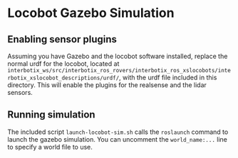# Locobot Gazebo Simulation

## Enabling sensor plugins
Assuming you have Gazebo and the locobot software installed, replace the normal
urdf for the locobot, located at 
`interbotix_ws/src/interbotix_ros_rovers/interbotix_ros_xslocobots/interbotix_xslocobot_descriptions/urdf/`,
with the urdf file included in this directory.
This will enable the plugins for the realsense and the lidar sensors.

## Running simulation
The included script `launch-locobot-sim.sh` calls the `roslaunch` command to
launch the gazebo simulation.
You can uncomment the `world_name:...` line to specify a world file to use.